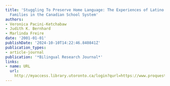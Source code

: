 ```yaml
---
title: 'Stuggling To Preserve Home Language: The Experiences of Latino Students and
  Families in the Canadian School System'
authors:
- Veronica Pacini-Ketchabaw
- Judith K. Bernhard
- Marlinda Freire
date: '2001-01-01'
publishDate: '2024-10-10T14:22:46.840841Z'
publication_types:
- article-journal
publication: '*Bilingual Research Journal*'
links:
- name: URL
  url: 
    http://myaccess.library.utoronto.ca/login?qurl=https://www.proquest.com/docview/62277018?accountid=14771&bdid=38382&_bd=HmZJj1XhLpxVKpI2G259ZWOh7iw%3D
---
```


